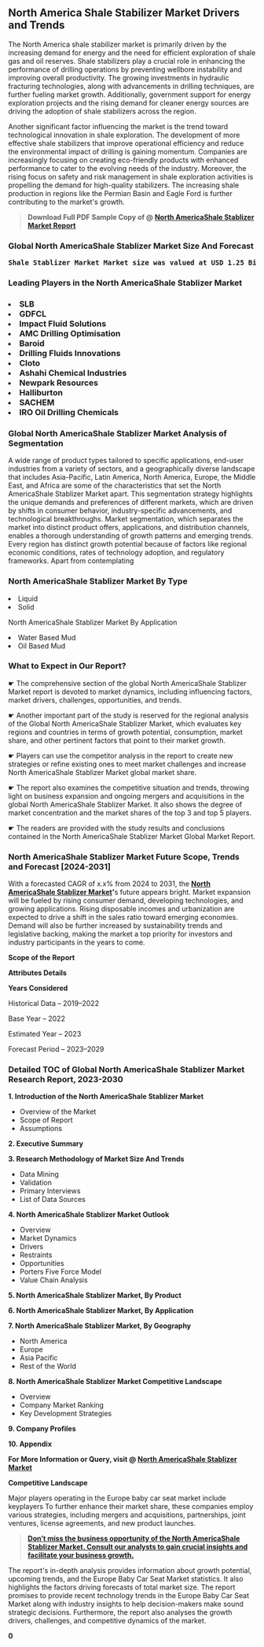 <p> <h2>North America Shale Stabilizer Market Drivers and Trends</h2><p>The North America shale stabilizer market is primarily driven by the increasing demand for energy and the need for efficient exploration of shale gas and oil reserves. Shale stabilizers play a crucial role in enhancing the performance of drilling operations by preventing wellbore instability and improving overall productivity. The growing investments in hydraulic fracturing technologies, along with advancements in drilling techniques, are further fueling market growth. Additionally, government support for energy exploration projects and the rising demand for cleaner energy sources are driving the adoption of shale stabilizers across the region.</p><p>Another significant factor influencing the market is the trend toward technological innovation in shale exploration. The development of more effective shale stabilizers that improve operational efficiency and reduce the environmental impact of drilling is gaining momentum. Companies are increasingly focusing on creating eco-friendly products with enhanced performance to cater to the evolving needs of the industry. Moreover, the rising focus on safety and risk management in shale exploration activities is propelling the demand for high-quality stabilizers. The increasing shale production in regions like the Permian Basin and Eagle Ford is further contributing to the market's growth.</p></p><blockquote id="" class=""><strong>Download Full PDF Sample Copy of @&nbsp;<a href="https://www.verifiedmarketreports.com/download-sample/?rid=305100&utm_source=GitHub-Jan&utm_medium=258" target="_blank">North AmericaShale Stablizer Market Report</a>&nbsp;&nbsp;</strong></blockquote><h3 id="" class=""><strong>Global&nbsp;North AmericaShale Stablizer Market Size And Forecast</strong></h3><pre class="reader-text-block__code-block"><strong>Shale Stablizer Market Market size was valued at USD 1.25 Billion in 2022 and is projected to reach USD 2.15 Billion by 2030, growing at a CAGR of 7.5% from 2024 to 2030.</strong></pre><h3 id="" class="">Leading Players in the&nbsp;North AmericaShale Stablizer Market</h3><h3 class=""></Li><Li>SLB</Li><Li> GDFCL</Li><Li> Impact Fluid Solutions</Li><Li> AMC Drilling Optimisation</Li><Li> Baroid</Li><Li> Drilling Fluids Innovations</Li><Li> Cloto</Li><Li> Ashahi Chemical Industries</Li><Li> Newpark Resources</Li><Li> Halliburton</Li><Li> SACHEM</Li><Li> IRO Oil Drilling Chemicals</h3><h3 id="" class="">Global&nbsp;North AmericaShale Stablizer Market Analysis of Segmentation</h3><p id="" class="">A wide range of product types tailored to specific applications, end-user industries from a variety of sectors, and a geographically diverse landscape that includes Asia-Pacific, Latin America, North America, Europe, the Middle East, and Africa are some of the characteristics that set the North AmericaShale Stablizer Market apart. This segmentation strategy highlights the unique demands and preferences of different markets, which are driven by shifts in consumer behavior, industry-specific advancements, and technological breakthroughs. Market segmentation, which separates the market into distinct product offers, applications, and distribution channels, enables a thorough understanding of growth patterns and emerging trends. Every region has distinct growth potential because of factors like regional economic conditions, rates of technology adoption, and regulatory frameworks. Apart from contemplating</p><h3 id="" class="">North AmericaShale Stablizer Market&nbsp;By Type</h3><p></Li><Li>Liquid</Li><Li> Solid</p><div class="" data-test-id=""><p>North AmericaShale Stablizer Market&nbsp;By Application</p></div><p class=""></Li><Li>Water Based Mud</Li><Li> Oil Based Mud</p><div class="" data-test-id=""><h3><span class="">What to Expect in Our Report?</span></h3></div><div class="" data-test-id=""><p><span class="">☛ The comprehensive section of the global North AmericaShale Stablizer Market report is devoted to market dynamics, including influencing factors, market drivers, challenges, opportunities, and trends.</span></p></div><div class="" data-test-id=""><p><span class="">☛ Another important part of the study is reserved for the regional analysis of the Global North AmericaShale Stablizer Market, which evaluates key regions and countries in terms of growth potential, consumption, market share, and other pertinent factors that point to their market growth.</span></p></div><div class="" data-test-id=""><p><span class="">☛ Players can use the competitor analysis in the report to create new strategies or refine existing ones to meet market challenges and increase North AmericaShale Stablizer Market global market share.</span></p></div><div class="" data-test-id=""><p><span class="">☛ The report also examines the competitive situation and trends, throwing light on business expansion and ongoing mergers and acquisitions in the global North AmericaShale Stablizer Market. It also shows the degree of market concentration and the market shares of the top 3 and top 5 players.</span></p></div><div class="" data-test-id=""><p><span class="">☛ The readers are provided with the study results and conclusions contained in the North AmericaShale Stablizer Market Global Market Report.</span></p></div><div class="" data-test-id=""><h3><span class="">North AmericaShale Stablizer Market Future Scope, Trends and Forecast [2024-2031]</span></h3></div><div class="" data-test-id=""><p><span class="">With a forecasted CAGR of x.x% from 2024 to 2031, the <strong><a href="https://www.verifiedmarketreports.com/download-sample/?rid=305100&utm_source=GitHub-Jan&utm_medium=258" target="_blank">North AmericaShale Stablizer Market</a>'</strong>s future appears bright. Market expansion will be fueled by rising consumer demand, developing technologies, and growing applications. Rising disposable incomes and urbanization are expected to drive a shift in the sales ratio toward emerging economies. Demand will also be further increased by sustainability trends and legislative backing, making the market a top priority for investors and industry participants in the years to come.</span></p><p id="ember66" class="ember-view reader-text-block__paragraph"><strong>Scope of the Report</strong></p><p id="ember67" class="ember-view reader-text-block__paragraph"><strong>Attributes Details</strong></p><p id="ember68" class="ember-view reader-text-block__paragraph"><strong>Years Considered</strong></p><p id="ember69" class="ember-view reader-text-block__paragraph">Historical Data &ndash; 2019&ndash;2022</p><p id="ember70" class="ember-view reader-text-block__paragraph">Base Year &ndash; 2022</p><p id="ember71" class="ember-view reader-text-block__paragraph">Estimated Year &ndash; 2023</p><p id="ember72" class="ember-view reader-text-block__paragraph">Forecast Period &ndash; 2023&ndash;2029</p></div><h3 id="" class="">Detailed TOC of Global North AmericaShale Stablizer Market Research Report, 2023-2030</h3><p id="" class=""><strong>1. Introduction of the North AmericaShale Stablizer Market</strong></p><ul><li>Overview of the Market</li><li>Scope of Report</li><li>Assumptions</li></ul><p id="" class=""><strong>2. Executive Summary</strong></p><p id="" class=""><strong>3. Research Methodology of Market Size And Trends</strong></p><ul><li>Data Mining</li><li>Validation</li><li>Primary Interviews</li><li>List of Data Sources</li></ul><p id="" class=""><strong>4. North AmericaShale Stablizer Market Outlook</strong></p><ul><li>Overview</li><li>Market Dynamics</li><li>Drivers</li><li>Restraints</li><li>Opportunities</li><li>Porters Five Force Model</li><li>Value Chain Analysis</li></ul><p id="" class=""><strong>5. North AmericaShale Stablizer Market, By Product</strong></p><p id="" class=""><strong>6. North AmericaShale Stablizer Market, By Application</strong></p><p id="" class=""><strong>7. North AmericaShale Stablizer Market, By Geography</strong></p><ul><li>North America</li><li>Europe</li><li>Asia Pacific</li><li>Rest of the World</li></ul><p id="" class=""><strong>8. North AmericaShale Stablizer Market Competitive Landscape</strong></p><ul><li>Overview</li><li>Company Market Ranking</li><li>Key Development Strategies</li></ul><p id="" class=""><strong>9. Company Profiles</strong></p><p id="" class=""><strong>10. Appendix</strong></p><p><strong>For More Information or Query, visit&nbsp;@ <a href="https://www.verifiedmarketreports.com/product/shale-stablizer-market/" target="_blank">North AmericaShale Stablizer Market</a></strong></p><p id="ember61" class="ember-view reader-text-block__paragraph"><strong>Competitive Landscape</strong></p><p id="ember62" class="ember-view reader-text-block__paragraph">Major players operating in the Europe baby car seat market include keyplayers To further enhance their market share, these companies employ various strategies, including mergers and acquisitions, partnerships, joint ventures, license agreements, and new product launches.</p><blockquote id="ember63" class="ember-view reader-text-block__blockquote"><strong><a href="https://www.verifiedmarketreports.com/download-sample/?rid=305100&utm_source=GitHub-Jan&utm_medium=258" target="_blank">Don&rsquo;t miss the business opportunity of the North AmericaShale Stablizer Market. Consult our analysts to gain crucial insights and facilitate your business growth.</a></strong></blockquote><p id="ember64" class="ember-view reader-text-block__paragraph">The report's in-depth analysis provides information about growth potential, upcoming trends, and the Europe Baby Car Seat Market statistics. It also highlights the factors driving forecasts of total market size. The report promises to provide recent technology trends in the Europe Baby Car Seat Market along with industry insights to help decision-makers make sound strategic decisions. Furthermore, the report also analyses the growth drivers, challenges, and competitive dynamics of the market.</p><p class="ember-view reader-text-block__paragraph"><strong>0</strong></p>
